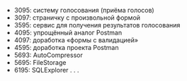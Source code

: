 * 3095: систему голосования (приёма голосов)
* 3097: страничку с произвольной формой
* 3595: сервис для получения результатов голосования
* 4095: упрощённый аналог Postman
* 4097: доработка «формы с валидацией»
* 4595: доработка проекта Postman
* 5693: AutoCompressor
* 5695: FileStorage 
* 6195: SQLExplorer . . .
